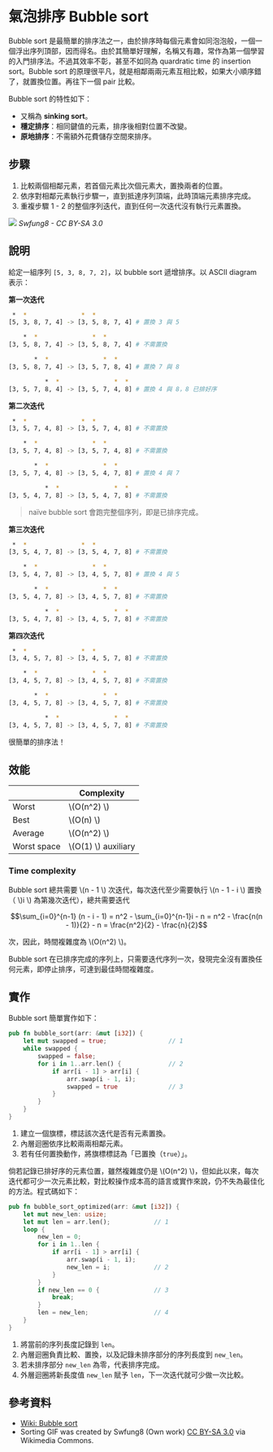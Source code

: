 # 氣泡排序 Bubble sort

Bubble sort 是最簡單的排序法之一，由於排序時每個元素會如同泡泡般，一個一個浮出序列頂部，因而得名。由於其簡單好理解，名稱又有趣，常作為第一個學習的入門排序法。不過其效率不彰，甚至不如同為 quardratic time 的 insertion sort。Bubble sort 的原理很平凡，就是相鄰兩兩元素互相比較，如果大小順序錯了，就置換位置。再往下一個 pair 比較。

Bubble sort 的特性如下：

- 又稱為 **sinking sort**。
- **穩定排序**：相同鍵值的元素，排序後相對位置不改變。
- **原地排序**：不需額外花費儲存空間來排序。

## 步驟

1. 比較兩個相鄰元素，若首個元素比次個元素大，置換兩者的位置。
2. 依序對相鄰元素執行步驟一，直到抵達序列頂端，此時頂端元素排序完成。
3. 重複步驟 1 - 2 的整個序列迭代，直到任何一次迭代沒有執行元素置換。

![](https://upload.wikimedia.org/wikipedia/commons/c/c8/Bubble-sort-example-300px.gif)
_Swfung8 - CC BY-SA 3.0_

## 說明

給定一組序列 `[5, 3, 8, 7, 2]`，以 bubble sort 遞增排序。以 ASCII diagram 表示：

**第一次迭代**

```bash
 *  *               *  *
[5, 3, 8, 7, 4] -> [3, 5, 8, 7, 4] # 置換 3 與 5

    *  *               *  *
[3, 5, 8, 7, 4] -> [3, 5, 8, 7, 4] # 不需置換

       *  *               *  *
[3, 5, 8, 7, 4] -> [3, 5, 7, 8, 4] # 置換 7 與 8

          *  *               *  *
[3, 5, 7, 8, 4] -> [3, 5, 7, 4, 8] # 置換 4 與 8，8 已排好序
```

**第二次迭代**

```bash
 *  *               *  *
[3, 5, 7, 4, 8] -> [3, 5, 7, 4, 8] # 不需置換

    *  *               *  *
[3, 5, 7, 4, 8] -> [3, 5, 7, 4, 8] # 不需置換

       *  *               *  *
[3, 5, 7, 4, 8] -> [3, 5, 4, 7, 8] # 置換 4 與 7

          *  *               *  *
[3, 5, 4, 7, 8] -> [3, 5, 4, 7, 8] # 不需置換
```
> naïve bubble sort 會跑完整個序列，即是已排序完成。

**第三次迭代**

```bash
 *  *               *  *
[3, 5, 4, 7, 8] -> [3, 5, 4, 7, 8] # 不需置換

    *  *               *  *
[3, 5, 4, 7, 8] -> [3, 4, 5, 7, 8] # 置換 4 與 5

       *  *               *  *
[3, 5, 4, 7, 8] -> [3, 4, 5, 7, 8] # 不需置換

          *  *               *  *
[3, 5, 4, 7, 8] -> [3, 4, 5, 7, 8] # 不需置換
```

**第四次迭代**

```bash
 *  *               *  *
[3, 4, 5, 7, 8] -> [3, 4, 5, 7, 8] # 不需置換

    *  *               *  *
[3, 4, 5, 7, 8] -> [3, 4, 5, 7, 8] # 不需置換

       *  *               *  *
[3, 4, 5, 7, 8] -> [3, 4, 5, 7, 8] # 不需置換

          *  *               *  *
[3, 4, 5, 7, 8] -> [3, 4, 5, 7, 8] # 不需置換
```

很簡單的排序法！

## 效能

|              | Complexity    |
| ------------ | ------------- |
| Worst        | \\(O(n^2) \\) |
| Best         | \\(O(n) \\)   |
| Average      | \\(O(n^2) \\) |
| Worst space  | \\(O(1) \\) auxiliary |

### Time complexity

Bubble sort 總共需要 \\(n - 1 \\) 次迭代，每次迭代至少需要執行 \\(n - 1 - i \\) 置換（ \\)i \\) 為第幾次迭代），總共需要迭代

$$\sum_{i=0}^{n-1} (n - i - 1) = n^2 - \sum_{i=0}^{n-1}i - n = n^2 - \frac{n(n - 1)}{2} - n = \frac{n^2}{2} - \frac{n}{2}$$

次，因此，時間複雜度為 \\(O(n^2) \\)。

Bubble sort 在已排序完成的序列上，只需要迭代序列一次，發現完全沒有置換任何元素，即停止排序，可達到最佳時間複雜度。

## 實作

Bubble sort 簡單實作如下：

```rust
pub fn bubble_sort(arr: &mut [i32]) {
    let mut swapped = true;                 // 1
    while swapped {
        swapped = false;
        for i in 1..arr.len() {             // 2
            if arr[i - 1] > arr[i] {
                arr.swap(i - 1, i);
                swapped = true              // 3
            }
        }
    }
}
```

1. 建立一個旗標，標誌該次迭代是否有元素置換。
2. 內層迴圈依序比較兩兩相鄰元素。
3. 若有任何置換動作，將旗標標誌為「已置換（`true`）」。

倘若記錄已排好序的元素位置，雖然複雜度仍是 \\(O(n^2) \\)，但如此以來，每次迭代都可少一次元素比較，對比較操作成本高的語言或實作來說，仍不失為最佳化的方法。程式碼如下：

```rust
pub fn bubble_sort_optimized(arr: &mut [i32]) {
    let mut new_len: usize;
    let mut len = arr.len();            // 1
    loop {
        new_len = 0;
        for i in 1..len {
            if arr[i - 1] > arr[i] {
                arr.swap(i - 1, i);
                new_len = i;            // 2
            }
        }
        if new_len == 0 {               // 3
            break;
        }
        len = new_len;                  // 4
    }
}
```

1. 將當前的序列長度記錄到 `len`。
2. 內層迴圈負責比較、置換，以及記錄未排序部分的序列長度到 `new_len`。
3. 若未排序部分 `new_len` 為零，代表排序完成。
4. 外層迴圈將新長度值 `new_len` 賦予 `len`，下一次迭代就可少做一次比較。

## 參考資料

- [Wiki: Bubble sort](https://en.wikipedia.org/wiki/Bubble_sort)
- Sorting GIF was created by Swfung8 (Own work) [CC BY-SA 3.0](https://creativecommons.org/licenses/by-sa/3.0) via Wikimedia Commons.
